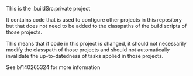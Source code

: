 This is the :buildSrc:private project

It contains code that is used to configure other projects in this repository but that does not need to be added to the classpaths of the build scripts of those projects.

This means that if code in this project is changed, it should not necessarily modify the classpath of those projects and should not automatically invalidate the up-to-datedness of tasks applied in those projects.

See b/140265324 for more information
